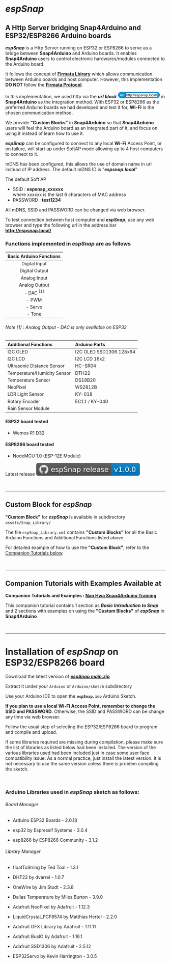 # ***espSnap***

## A Http Server bridging Snap4Arduino and ESP32/ESP8266 Arduino boards

**_espSnap_** is a Http Server running on ESP32 or ESP8266 to serve as a bridge between **Snap4Arduino** and Arduino boards. It enables **Snap4Arduino** users to control electronic hardwares/modules connected to the Arduino board.

It follows the concept of [**Firmata Lbirary**](https://docs.arduino.cc/retired/hacking/software/FirmataLibrary/) which allows communication between Arduino boards and host computer. However, this implementation **DO NOT** follow the [**Firmata Protocol**](https://github.com/firmata/protocol).

In this implementation, we used http via the ***url block*** ![**url**](assets/images/url_block_espsnap_local_h20.png) in **Snap4Arduino** as the integration method. With ESP32 or ESP8266 as the preferred Arduino boards we had developed and test it for, **Wi-Fi** is the chosen communication method.

We provide **"Custom Blocks"** in **Snap4Arduino** so that **Snap4Arduino** users will feel the Arduino board as an integrated part of it, and focus on using it instead of learn how to use it.

***espSnap*** can be configured to connect to any local **Wi-Fi** Access Point, or on failure, will start up under SoftAP mode allowing up to 4 host computers to connect to it.

mDNS has been configured, this allows the use of domain name in url instead of IP address. The default mDNS ID is "***espsnap.local***"<BR>

The default Soft AP<BR>
- SSID : **espsnap_xxxxxx** <BR>
    where xxxxxx is the last 6 characters of MAC address<BR>
- PASSWORD : **test1234**<BR>

All mDNS, SSID and PASSWORD can be changed via web browser.

To test connection between host computer and ***espSnap***, use any web browser and type the following url in the address bar<BR>
**http://espsnap.local/**


### Functions implemented in ***espSnap*** are as follows

| Basic Arduino Functions  |
|:------------------------:|
| Digital Input            |
| Digital Output           |
| Analog Input             |
| Analog Output            |
|   - DAC <sup>[1]</sup>   |
|   - PWM                  |
|   - Servo                |
|   - Tone                 |

###### Note [1] : Analog Output - DAC is only available on ESP32


| Additional Functions        | Arduino Parts            |
|:----------------------------|:------------------------|
| I2C OLED                    | I2C OLED SSD1306 128x64 |
| I2C LCD                     | I2C LCD 16x2            |
| Ultrasonic Distance Sensor  | HC-SR04                 |
| Temperature/Humidity Sensor | DTH22                   |
| Temperature Sensor          | DS18B20                 |
| NeoPixel                    | WS2812B                 |
| LDR Light Sensor            | KY-018                  |
| Rotary Encoder              | EC11 / KY-040           |
| Rain Sensor Module          |                         |



#### ESP32 board tested
 - Wemos R1 D32


#### ESP8266 board tested
 - NodeMCU 1.0 (ESP-12E Module)


Latest release [![espSnap release-v1.0.0](/assets/images/github_espSnap_release-1.0.0.svg)](https://github.com/tomoto-my/espsnap/releases/latest/)


<BR>

---
## Custom Block for ***espSnap***

**"Custom Block"** for ***espSnap*** is available in subdirectory `assets/Snap_Library/`

The file `espSnap_Library.xml` contains **"Custom Blocks"** for all the Basic Arduino Functions and Additional Functions listed above.

For detailed example of how to use the **"Custom Block"**, refer to the [Companion Tutorials below](https://github.com/tomoto-my/espSnap/tree/main?tab=readme-ov-file#companion-tutorials-with-examples-available-at).

<BR>

---
## Companion Tutorials with Examples Available at

**Companion Tutorials and Examples : [Nan Hwa Snap4Arduino Training](https://github.com/tomoto-my/nanhwasnap4arduinotraining/)**

This companion tutorial contains 1 section as **_Basic Introduction to Snap_** and 2 sections with examples on using the **"Custom Blocks"** of **_espSnap_** in **Snap4Arduino**

<BR>

---

# Installation of ***espSnap*** on ESP32/ESP8266 board

Download the latest version of ***[espSnap main.zip](https://github.com/tomoto-my/espSnap/archive/refs/heads/main.zip)***

Extract it under your `Arduino` or `Arduino/sketch` subdirectory

Use your Arduino IDE to open the **`espSnap.ino`** Arduino Sketch.

**If you plan to use a local Wi-Fi Access Point, remember to change the SSID and PASSWORD.** Otherwise, the SSID and PASSWORD can be change any time via web browser.

Follow the usual step of selecting the ESP32/ESP8266 board to program and compile and upload.

If some libraries required are missing during compilation, please make sure the list of libraries as listed below had been installed. The version of the various libraries used had been included just in case some user face compatibility issue. As a normal practice, just install the latest version. It is not necessary to use the same version unless there is problem compiling the sketch.


<BR>

### Arduino Libraries used in ***espSnap*** sketch as follows:
###### Board Manager
- Arduino ESP32 Boards - 2.0.18

- esp32 by Espressif Systems - 3.0.4

- esp8266 by ESP8266 Community - 3.1.2

###### Library Manager
- floatToString by Ted Toal - 1.3.1

- DHT22 by dvarrel - 1.0.7

- OneWire by Jim Studt - 2.3.8

- Dallas Temperature by Miles Burton - 3.9.0

- Adafruit NeoPixel by Adafruit - 1.12.3

- LiquidCrystal_PCF8574 by Matthias Hertel - 2.2.0

- Adafruit GFX Library by Adafruit - 1.11.11

- Adafruit BusIO by Adafruit - 1.16.1

- Adafruit SSD1306 by Adafruit - 2.5.12

- ESP32Servo by Kevin Harrington - 3.0.5

